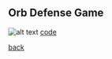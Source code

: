 ## Orb Defense Game
![alt text](https://littlerichey.github.io/Programming1Portfolio2016-17/images/hack.png )
[code](https://github.com/littlerichey/Programming1Portfolio2016-17/tree/master/hacknslash)

[back](https://littlerichey.github.io/Programming1Portfolio2016-17/)
